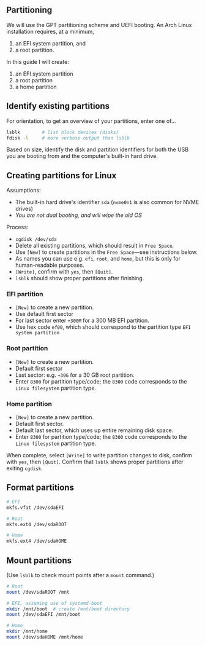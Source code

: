 ## Partitioning

We will use the GPT partitioning scheme and UEFI booting.
An Arch Linux installation requires, at a minimum,

1. an EFI system partition, and
1. a root partition.

In this guide I will create:

1. an EFI system partition
1. a root partition
1. a home partition

## Identify existing partitions

For orientation, to get an overview of your partitions, enter one of...
```bash
lsblk        # list block devices (disks)
fdisk -l     # more verbose output than lsblk
```

Based on size, identify the disk and partition identifiers for both the USB you are booting from and the computer's built-in hard drive.

## Creating partitions for Linux

Assumptions:

- The built-in hard drive's identifier `sda` (`nvme0n1` is also common for NVME drives)
- *You are not dual booting, and will wipe the old OS*

Process:

- `cgdisk /dev/sda`
- Delete all existing partitions, which should result in `Free Space`.
- Use `[New]` to create partitions in the `Free Space`—see instructions below.
- As names you can use e.g. `efi`, `root`, and `home`, but this is only for human-readable purposes.
- `[Write]`, confirm with `yes`, then `[Quit]`. 
- `lsblk` should show proper partitions after finishing.

### EFI partition

- `[New]` to create a new partition.
- Use default first sector
- For last sector enter `+300M` for a 300 MB EFI partition.
- Use hex code `ef00`, which should correspond to the partition type `EFI system partition`

### Root partition

- `[New]` to create a new partition.
- Default first sector
- Last sector: e.g. `+30G` for a 30 GB root partition.
- Enter `8300` for partition type/code; the `8300` code corresponds to the `Linux filesystem` partition type.

### Home partition

- `[New]` to create a new partition.
- Default first sector.
- Default last sector, which uses up entire remaining disk space.
- Enter `8300` for partition type/code; the `8300` code corresponds to the `Linux filesystem` partition type.

When complete, select `[Write]` to write partition changes to disk, confirm with `yes`, then `[Quit]`. Confirm that `lsblk` shows proper partitions after exiting `cgdisk`.

## Format partitions

```bash
# EFI
mkfs.vfat /dev/sdaEFI

# Root
mkfs.ext4 /dev/sdaROOT

# Home
mkfs.ext4 /dev/sdaHOME
```

## Mount partitions

(Use `lsblk` to check mount points after a `mount` command.)

```bash
# Root
mount /dev/sdaROOT /mnt

# EFI, assuming use of systemd-boot
mkdir /mnt/boot  # create /mnt/boot directory
mount /dev/sdaEFI /mnt/boot

# Home
mkdir /mnt/home
mount /dev/sdaHOME /mnt/home
```

